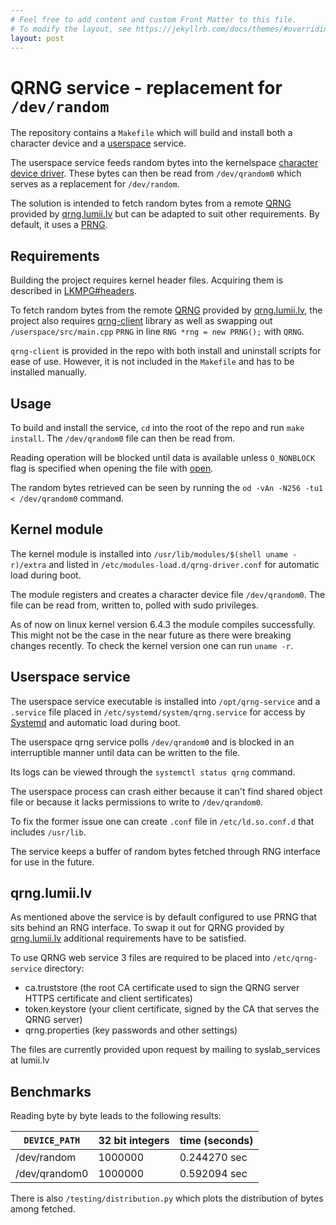 ```yaml
---
# Feel free to add content and custom Front Matter to this file.
# To modify the layout, see https://jekyllrb.com/docs/themes/#overriding-theme-defaults
layout: post
---
```


# QRNG service - replacement for `/dev/random`

The repository contains a `Makefile` which will build and install both a character device
and a [userspace](https://en.wikipedia.org/wiki/User_space_and_kernel_space) service.

The userspace service feeds random bytes into the
kernelspace [character device driver](https://linux-kernel-labs.github.io/refs/heads/master/labs/device_drivers.html).
These bytes can then be read from `/dev/qrandom0` which serves as a replacement for `/dev/random`.

The solution is intended to fetch random bytes from a
remote [QRNG](https://en.wikipedia.org/wiki/Hardware_random_number_generator)
provided by [qrng.lumii.lv](https://qrng.lumii.lv/)
but can be adapted to suit other requirements. By default, it uses a [PRNG](https://en.wikipedia.org/wiki/Pseudorandom_number_generator).

## Requirements

Building the project requires kernel header files.
Acquiring them is described in [LKMPG#headers](https://sysprog21.github.io/lkmpg/#headers).

To fetch random bytes from the remote [QRNG](https://en.wikipedia.org/wiki/Hardware_random_number_generator)
provided by [qrng.lumii.lv](https://qrng.lumii.lv/),
the project also requires [qrng-client](https://github.com/LUMII-Syslab/qrng-client) library
as well as swapping out `/userspace/src/main.cpp` `PRNG` in line `RNG *rng = new PRNG();` with `QRNG`.

`qrng-client` is provided in the repo with both install and uninstall scripts for ease of use.
However, it is not included in the `Makefile` and has to be installed manually.

## Usage

To build and install the service, `cd` into the root of the repo and run `make install`.
The `/dev/qrandom0` file can then be read from.

Reading operation will be blocked until data is available unless `O_NONBLOCK`
flag is specified when opening the file with [open](https://man7.org/linux/man-pages/man2/open.2.html).

The random bytes retrieved can be seen by running the `od -vAn -N256 -tu1 < /dev/qrandom0` command.

## Kernel module

The kernel module is installed into `/usr/lib/modules/$(shell uname -r)/extra`
and listed in `/etc/modules-load.d/qrng-driver.conf` for automatic load during boot.

The module registers and creates a character device file `/dev/qrandom0`.
The file can be read from, written to, polled with sudo privileges.

As of now on linux kernel version 6.4.3 the module compiles successfully.
This might not be the case in the near future as there were breaking changes recently.
To check the kernel version one can run `uname -r`.

## Userspace service

The userspace service executable is installed into `/opt/qrng-service` and a `.service` file placed in `/etc/systemd/system/qrng.service` for access by [Systemd](https://en.wikipedia.org/wiki/Systemd) and automatic load during boot. 

The userspace qrng service polls `/dev/qrandom0` and is blocked in an interruptible manner until data can be written to the file. 

Its logs can be viewed through the `systemctl status qrng` command.

The userspace process can crash either because it can't find shared object file
or because it lacks permissions to write to `/dev/qrandom0`.

To fix the former issue one can create `.conf` file in `/etc/ld.so.conf.d` that includes `/usr/lib`.

The service keeps a buffer of random bytes fetched through RNG interface for use in the future.


## qrng.lumii.lv

As mentioned above the service is by default configured to use PRNG that sits behind an RNG interface. To swap it out for QRNG provided by [qrng.lumii.lv](https://qrng.lumii.lv/) additional requirements have to be satisfied.

To use QRNG web service 3 files are required to be placed into `/etc/qrng-service` directory:
* ca.truststore (the root CA certificate used to sign the QRNG server HTTPS certificate and client sertificates)
* token.keystore (your client certificate, signed by the CA that serves the QRNG server)
* qrng.properties (key passwords and other settings)

The files are currently provided upon request by mailing to syslab_services at lumii.lv

## Benchmarks

Reading byte by byte leads to the following results:

| `DEVICE_PATH`   | 32 bit integers | time (seconds) |
|---------------|-------------|----------------|
| /dev/random   | 1000000     | 0.244270 sec   |
| /dev/qrandom0 | 1000000     | 0.592094 sec   |

There is also `/testing/distribution.py` which plots the distribution of bytes among fetched.
